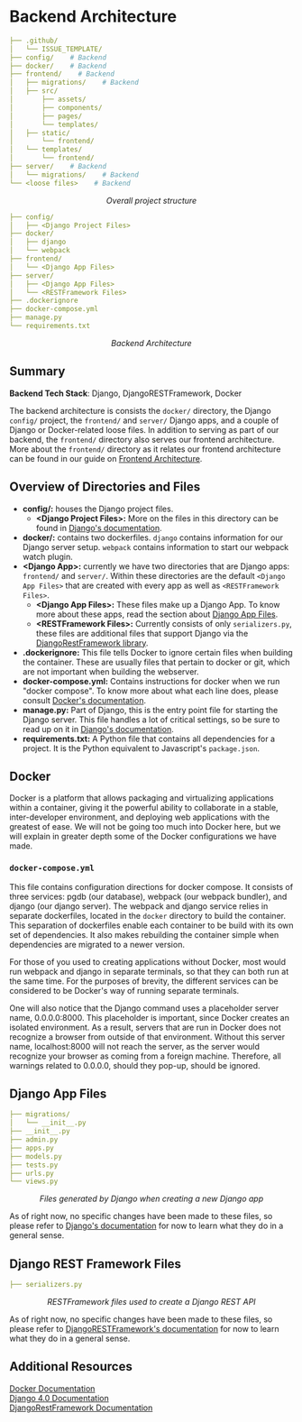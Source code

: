 # Backend Architecture

```yml
├── .github/
│   └── ISSUE_TEMPLATE/
├── config/    # Backend
├── docker/    # Backend
├── frontend/    # Backend
│   ├── migrations/    # Backend
│   ├── src/
│       ├── assets/
│       ├── components/
│       ├── pages/
│       └── templates/
│   ├── static/
│       └── frontend/
│   └── templates/
│       └── frontend/
├── server/    # Backend
│   └── migrations/    # Backend
└── <loose files>    # Backend
```
*<p style="text-align: center;">Overall project structure</p>*

```yml
├── config/
│   ├── <Django Project Files>
├── docker/
│   ├── django
│   └── webpack
├── frontend/
│   └── <Django App Files>
├── server/
│   ├── <Django App Files>
│   └── <RESTFramework Files>
├── .dockerignore
├── docker-compose.yml
├── manage.py 
└── requirements.txt 
```
*<p style="text-align: center;">Backend Architecture</p>*

## Summary

**Backend Tech Stack**: Django, DjangoRESTFramework, Docker

The backend architecture is consists the `docker/` directory, the Django `config/` project, the `frontend/` and `server/` Django apps, and a couple of Django or Docker-related loose files. In addition to serving as part of our backend, the `frontend/` directory also serves our frontend architecture. More about the `frontend/` directory as it relates our frontend architecture can be found in our guide on [Frontend Architecture](../../developer/frontend/).

## Overview of Directories and Files


- **config/:** houses the Django project files.
    - **<Django Project Files\>:** More on the files in this directory can be found in [Django's documentation](https://docs.djangoproject.com/en/4.0/).
- **docker/:** contains two dockerfiles. `django` contains information for our Django server setup. `webpack` contains information to start our webpack watch plugin.
- **<Django App\>:** currently we have two directories that are Django apps: `frontend/` and `server/`. Within these directories are the default `<Django App Files>` that are created with every app as well as `<RESTFramework Files>`.
    - **<Django App Files\>:** These files make up a Django App. To know more about these apps, read the section about [Django App Files](#django-app-files).
    - **<RESTFramework Files\>:** Currently consists of only `serializers.py`, these files are additional files that support Django via the [DjangoRestFramework library](https://www.django-rest-framework.org/).
- **.dockerignore:** This file tells Docker to ignore certain files when building the container. These are usually files that pertain to docker or git, which are not important when building the webserver.
- **docker-compose.yml:** Contains instructions for docker when we run "docker compose". To know more about what each line does, please consult [Docker's documentation](https://docs.docker.com/compose/compose-file/).
- **manage.py:** Part of Django, this is the entry point file for starting the Django server. This file handles a lot of critical settings, so be sure to read up on it in [Django's documentation](https://docs.djangoproject.com/en/4.0/ref/django-admin/).
- **requirements.txt:** A Python file that contains all dependencies for a project. It is the Python equivalent to Javascript's `package.json`.

## Docker

Docker is a platform that allows packaging and virtualizing applications within a container, giving it the powerful ability to collaborate in a stable, inter-developer environment, and deploying web applications with the greatest of ease. We will not be going too much into Docker here, but we will explain in greater depth some of the Docker configurations we have made.

### `docker-compose.yml`

This file contains configuration directions for docker compose. It consists of three services: pgdb (our database), webpack (our webpack bundler), and django (our django server). The webpack and django service relies in separate dockerfiles, located in the `docker` directory to build the container. This separation of dockerfiles enable each container to be build with its own set of dependencies. It also makes rebuilding the container simple when dependencies are migrated to a newer version.

For those of you used to creating applications without Docker, most would run webpack and django in separate terminals, so that they can both run at the same time. For the purposes of brevity, the different services can be considered to be Docker's way of running separate terminals. 

One will also notice that the Django command uses a placeholder server name, 0.0.0.0:8000. This placeholder is important, since Docker creates an isolated environment. As a result, servers that are run in Docker does not recognize a browser from outside of that environment. Without this server name, localhost:8000 will not reach the server, as the server would recognize your browser as coming from a foreign machine. Therefore, all warnings related to 0.0.0.0, should they pop-up, should be ignored.

## Django App Files

```yml
├── migrations/
│   └── __init__.py
├── __init__.py
├── admin.py
├── apps.py
├── models.py
├── tests.py
├── urls.py
└── views.py
```
*<p style="text-align: center;">Files generated by Django when creating a new Django app</p>*

As of right now, no specific changes have been made to these files, so please refer to [Django's documentation](https://docs.djangoproject.com/en/4.0/) for now to learn what they do in a general sense.

## Django REST Framework Files

```yml
├── serializers.py
```
*<p style="text-align: center;">RESTFramework files used to create a Django REST API</p>*

As of right now, no specific changes have been made to these files, so please refer to [DjangoRESTFramework's documentation](https://www.django-rest-framework.org/) for now to learn what they do in a general sense.

## Additional Resources
[Docker Documentation](https://docs.docker.com/)<br>
[Django 4.0 Documentation](https://docs.djangoproject.com/en/4.0/)<br>
[DjangoRestFramework Documentation](https://www.django-rest-framework.org/)<br>